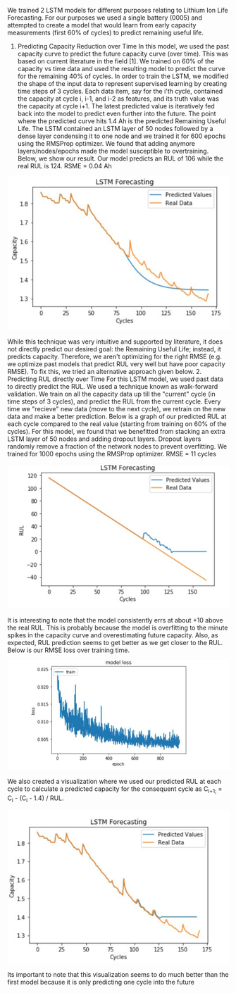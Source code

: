 We trained 2 LSTM models for different purposes relating to Lithium Ion Life Forecasting. For our purposes we used a single battery (0005) and attempted to create a model that would learn from early capacity measurements (first 60% of cycles) to predict remaining useful life.
1. Predicting Capacity Reduction over Time
In this model, we used the past capacity curve to predict the future capacity curve (over time). This was based on current literature in the field [1]. We trained on 60% of the capacity vs time data and used the resulting model to predict the curve for the remaining 40% of cycles. In order to train the LSTM, we modified the shape of the input data to represent supervised learning by creating time steps of 3 cycles. Each data item, say for the i'th cycle, contained the capacity at cycle i, i-1, and i-2 as features, and its truth value was the capacity at cycle i+1. The latest predicted value is iteratively fed back into the model to predict even further into the future. The point where the predicted curve hits 1.4 Ah is the predicted Remaining Useful Life. The LSTM contained an LSTM layer of 50 nodes followed by a dense layer condensing it to one node and we trained it for 600 epochs using the RMSProp optimizer. We found that adding anymore layers/nodes/epochs made the model susceptible to overtraining. Below, we show our result. Our model predicts an RUL of 106 while the real RUL is 124. RSME = 0.04 Ah

![LSTM Capacity 1](/images/LSTM1Capacity.jpg)

While this technique was very intuitive and supported by literature, it does not directly predict our desired goal: the Remaining Useful Life; instead, it predicts capacity. Therefore, we aren't optimizing for the right RMSE (e.g. we optimize past models that predict RUL very well but have poor capacity RMSE). To fix this, we tried an alternative approach given below.
2. Predicting RUL directly over Time
For this LSTM model, we used past data to directly predict the RUL. We used a technique known as walk-forward validation. We train on all the capacity data up till the "current" cycle (in time steps of 3 cycles), and predict the RUL from the current cycle. Every time we "recieve" new data (move to the next cycle), we retrain on the new data and make a better prediction. Below is a graph of our predicted RUL at each cycle compared to the real value (starting from training on 60% of the cycles). For this model, we found that we benefitted from stacking an extra LSTM layer of 50 nodes and adding dropout layers. Dropout layers randomly remove a fraction of the network nodes to prevent overfitting. We trained for 1000 epochs using the RMSProp optimizer. RMSE = 11 cycles

![LSTM RUL](/images/LSTM2RUL.jpg)

It is interesting to note that the model consistently errs at about +10 above the real RUL. This is probably because the model is overfitting to the minute spikes in the capacity curve and overestimating future capacity. Also, as expected, RUL prediction seems to get better as we get closer to the RUL. Below is our RMSE loss over training time.

![LSTM Training](/images/LSTMTraining.JPG)

We also created a visualization where we used our predicted RUL at each cycle to calculate a predicted capacity for the consequent cycle as C<sub>i+1;</sub> = C<sub>i</sub> - (C<sub>i</sub> - 1.4) / RUL.

![LSTM Capacity 2](/images/LSTM2Capacity.JPG)

Its important to note that this visualization seems to do much better than the first model because it is only predicting one cycle into the future
